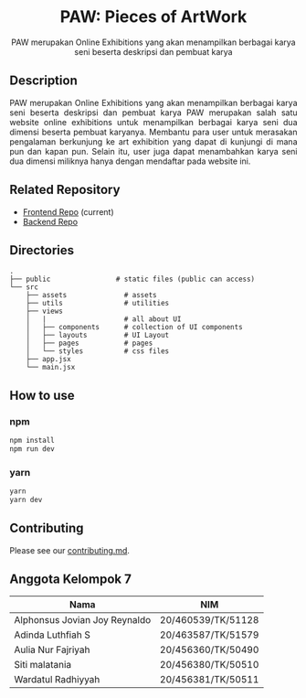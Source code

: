 <h1 align="center">
  PAW: Pieces of ArtWork
</h1>

<p align="center">
  PAW merupakan Online Exhibitions yang akan menampilkan berbagai karya seni beserta deskripsi dan pembuat karya
</p>

## Description

<p align="justify">
PAW merupakan Online Exhibitions yang akan menampilkan berbagai karya seni beserta deskripsi dan pembuat karya
PAW merupakan salah satu website online exhibitions untuk menampilkan berbagai karya seni dua dimensi beserta pembuat karyanya. Membantu para user untuk merasakan pengalaman berkunjung ke art exhibition yang dapat di kunjungi di mana pun dan kapan pun. Selain itu, user juga dapat menambahkan karya seni dua dimensi miliknya hanya dengan mendaftar pada website ini.
</p>

## Related Repository

- [Frontend Repo](https://github.com/jovianjr/paw-fe) (current)
- [Backend Repo](https://github.com/jovianjr/paw-be)

## Directories

    .
    ├── public                # static files (public can access)
    └── src
        ├── assets              # assets
        ├── utils               # utilities
        ├── views
        │   |                   # all about UI
        │   ├── components      # collection of UI components
        │   ├── layouts         # UI Layout
        │   ├── pages           # pages
        │   └── styles          # css files
        ├── app.jsx
        └── main.jsx

## How to use

### npm

```bash
npm install
npm run dev
```

### yarn

```bash
yarn
yarn dev
```

## Contributing

Please see our [contributing.md](https://github.com/jovianjr/paw-fe/blob/development/contributing.md).

## Anggota Kelompok 7

| Nama                          | NIM                |
| ----------------------------- | ------------------ |
| Alphonsus Jovian Joy Reynaldo | 20/460539/TK/51128 |
| Adinda Luthfiah S             | 20/463587/TK/51579 |
| Aulia Nur Fajriyah            | 20/456360/TK/50490 |
| Siti malatania                | 20/456380/TK/50510 |
| Wardatul Radhiyyah            | 20/456381/TK/50511 |
